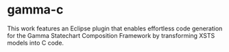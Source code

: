 # gamma-c
This work features an Eclipse plugin that enables effortless code generation for the Gamma Statechart Composition Framework by transforming XSTS models into C code.
